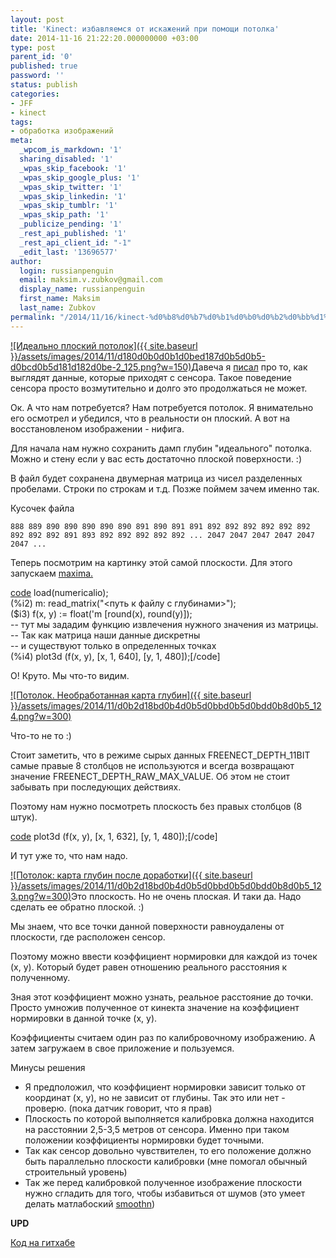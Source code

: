 ```yaml
---
layout: post
title: 'Kinect: избавляемся от искажений при помощи потолка'
date: 2014-11-16 21:22:20.000000000 +03:00
type: post
parent_id: '0'
published: true
password: ''
status: publish
categories:
- JFF
- kinect
tags:
- обработка изображений
meta:
  _wpcom_is_markdown: '1'
  sharing_disabled: '1'
  _wpas_skip_facebook: '1'
  _wpas_skip_google_plus: '1'
  _wpas_skip_twitter: '1'
  _wpas_skip_linkedin: '1'
  _wpas_skip_tumblr: '1'
  _wpas_skip_path: '1'
  _publicize_pending: '1'
  _rest_api_published: '1'
  _rest_api_client_id: "-1"
  _edit_last: '13696577'
author:
  login: russianpenguin
  email: maksim.v.zubkov@gmail.com
  display_name: russianpenguin
  first_name: Maksim
  last_name: Zubkov
permalink: "/2014/11/16/kinect-%d0%b8%d0%b7%d0%b1%d0%b0%d0%b2%d0%bb%d1%8f%d0%b5%d0%bc%d1%81%d1%8f-%d0%be%d1%82-%d0%b8%d1%81%d0%ba%d0%b0%d0%b6%d0%b5%d0%bd%d0%b8%d0%b9-%d0%bf%d1%80%d0%b8-%d0%bf%d0%be%d0%bc%d0%be%d1%89%d0%b8/"
---
```

[![Идеально плоский потолок]({{ site.baseurl }}/assets/images/2014/11/d180d0b0d0b1d0bed187d0b5d0b5-d0bcd0b5d181d182d0be-2_125.png?w=150)](https://russianpenguin.files.wordpress.com/2014/11/d180d0b0d0b1d0bed187d0b5d0b5-d0bcd0b5d181d182d0be-2_125.png)Давеча я [писал](http://russianpenguin.ru/2014/11/16/kinect-%D0%BE-%D0%B2%D0%BE%D1%81%D1%81%D1%82%D0%B0%D0%BD%D0%BE%D0%B2%D0%BB%D0%B5%D0%BD%D0%B8%D0%B8-%D0%BA%D0%BE%D0%BE%D1%80%D0%B4%D0%B8%D0%BD%D0%B0%D1%82-%D0%B8-%D0%B0%D0%B1%D0%B1%D0%B5%D1%80%D0%B0/ "Kinect: о восстановлении координат и абберациях разного рода") про то, как выглядят данные, которые приходят с сенсора. Такое поведение сенсора просто возмутительно и долго это продолжаться не может.

Ок. А что нам потребуется? Нам потребуется потолок. Я внимательно его осмотрел и убедился, что в реальности он плоский. А вот на восстановленом изображении - нифига.

Для начала нам нужно сохранить дамп глубин "идеального" потолка. Можно и стену если у вас есть достаточно плоской поверхности. :)

В файл будет сохранена двумерная матрица из чисел разделенных пробелами. Строки по строкам и т.д. Позже поймем зачем именно так.

Кусочек файла

```
888 889 890 890 890 890 890 891 890 891 891 892 892 892 892 892 892 892 892 892 891 893 892 892 892 892 892 ... 2047 2047 2047 2047 2047 2047 ...
```

Теперь посмотрим на картинку этой самой плоскости. Для этого запускаем [maxima.](http://maxima.sourceforge.net/ "Maxima, a Computer Algebra System")

[code](%i1) load(numericalio);  
(%i2) m: read\_matrix(&quot;&lt;путь к файлу с глубинами&gt;&quot;);  
($i3) f(x, y) := float('m [round(x), round(y)]);  
-- тут мы зададим функцию извлечения нужного значения из матрицы.  
-- Так как матрица наши данные дискретны  
-- и существуют только в определенных точках  
(%i4) plot3d (f(x, y), [x, 1, 640], [y, 1, 480]);[/code]

О! Круто. Мы что-то видим.

[![Потолок. Необработанная карта глубин]({{ site.baseurl }}/assets/images/2014/11/d0b2d18bd0b4d0b5d0bbd0b5d0bdd0b8d0b5_124.png?w=300)](https://russianpenguin.files.wordpress.com/2014/11/d0b2d18bd0b4d0b5d0bbd0b5d0bdd0b8d0b5_124.png)

Что-то не то :)

Стоит заметить, что в режиме сырых данных FREENECT\_DEPTH\_11BIT самые правые 8 столбцов не используются и всегда возвращают значение FREENECT\_DEPTH\_RAW\_MAX\_VALUE. Об этом не стоит забывать при последующих действиях.

Поэтому нам нужно посмотреть плоскость без правых столбцов (8 штук).

[code](%i4) plot3d (f(x, y), [x, 1, 632], [y, 1, 480]);[/code]

И тут уже то, что нам надо.

[![Потолок: карта глубин после доработки]({{ site.baseurl }}/assets/images/2014/11/d0b2d18bd0b4d0b5d0bbd0b5d0bdd0b8d0b5_123.png?w=300)](https://russianpenguin.files.wordpress.com/2014/11/d0b2d18bd0b4d0b5d0bbd0b5d0bdd0b8d0b5_123.png)Это плоскость. Но не очень плоская. И таки да. Надо сделать ее обратно плоской. :)

Мы знаем, что все точки данной поверхности равноудалены от плоскости, где расположен сенсор.

Поэтому можно ввести коэффициент нормировки для каждой из точек (x, y). Который будет равен отношению реального расстояния к полученному.

Зная этот коэффициент можно узнать, реальное расстояние до точки. Просто умножив полученное от кинекта значение на коэффициент нормировки в данной точке (x, y).

Коэффициенты считаем один раз по калибровочному изображению. А затем загружаем в свое приложение и пользуемся.

Минусы решения

- Я предположил, что коэффициент нормировки зависит только от координат (x, y), но не зависит от глубины. Так это или нет - проверю. (пока датчик говорит, что я прав)
- Плоскость по которой выполняется калибровка должна находится на расстоянии 2,5-3,5 метров от сенсора. Именно при таком положении коэффициенты нормировки будет точными.
- Так как сенсор довольно чувствителен, то его положение должно быть параллельно плоскости калибровки (мне помогал обычный строительный уровень)
- Так же перед калибровкой полученное изображение плоскости нужно сгладить для того, чтобы избавиться от шумов (это умеет делать матлабоский [smoothn](http://www.biomecardio.com/matlab/smoothn.html#11 "Matlab: smoothn"))

**UPD**

[Код на гитхабе](https://github.com/RussianPenguin/kinectDepthView "Kinect depth view with Ogre3d")


